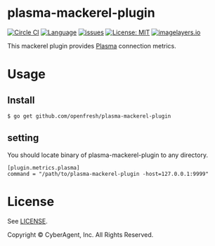 plasma-mackerel-plugin
===========

[![Circle CI](https://circleci.com/gh/openfresh/plasma-mackerel-plugin.svg?style=shield&circle-token=1687597decf262a817315be69433f66b240862be)](https://circleci.com/gh/openfresh/plasma-mackerel-plugin)
[![Language](https://img.shields.io/badge/language-go-brightgreen.svg?style=flat)](https://golang.org/)
[![issues](https://img.shields.io/github/issues/openfresh/plasma-mackerel-plugin.svg?style=flat)](https://github.com/openfresh/plasma-mackerel-plugin/issues?state=open)
[![License: MIT](https://img.shields.io/badge/license-MIT-orange.svg)](LICENSE)
[![imagelayers.io](https://badge.imagelayers.io/openfresh/plasma-mackerel-plugin:latest.svg)](https://imagelayers.io/?images=openfresh/plasma-mackerel-plugin:latest 'Get your own badge on imagelayers.io')


This mackerel plugin provides [Plasma](https://github.com/openfresh/plasma) connection metrics.

# Usage

## Install

```bash
$ go get github.com/openfresh/plasma-mackerel-plugin
```

## setting

You should locate binary of plasma-mackerel-plugin to any directory.

```
[plugin.metrics.plasma]
command = "/path/to/plasma-mackerel-plugin -host=127.0.0.1:9999"
```

License
===
See [LICENSE](LICENSE).

Copyright © CyberAgent, Inc. All Rights Reserved.
